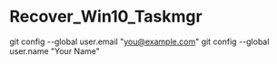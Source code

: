# Recover_Win10_Taskmgr

  git config --global user.email "you@example.com"  git config --global user.name "Your Name"